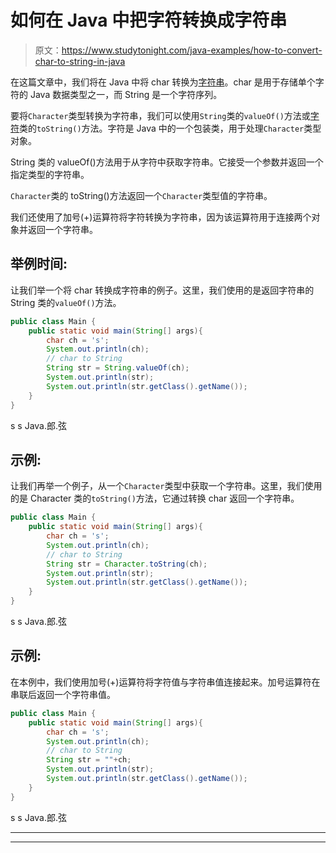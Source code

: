 # 如何在 Java 中把字符转换成字符串

> 原文：<https://www.studytonight.com/java-examples/how-to-convert-char-to-string-in-java>

在这篇文章中，我们将在 Java 中将 char 转换为[字符串](https://www.studytonight.com/java/string-handling-in-java.php)。char 是用于存储单个字符的 Java 数据类型之一，而 String 是一个字符序列。

要将`Character`类型转换为字符串，我们可以使用`String`类的`valueOf()`方法或[字符](https://www.studytonight.com/java/character-class.php)类的`toString()`方法。字符是 Java 中的一个包装类，用于处理`Character`类型对象。

String 类的 valueOf()方法用于从字符中获取字符串。它接受一个参数并返回一个指定类型的字符串。

`Character`类的 toString()方法返回一个`Character`类型值的字符串。

我们还使用了加号(+)运算符将字符转换为字符串，因为该运算符用于连接两个对象并返回一个字符串。

## 举例时间:

让我们举一个将 char 转换成字符串的例子。这里，我们使用的是返回字符串的 String 类的`valueOf()`方法。

```java
public class Main {
	public static void main(String[] args){
		char ch = 's';
		System.out.println(ch);
		// char to String
		String str = String.valueOf(ch);
		System.out.println(str);
		System.out.println(str.getClass().getName());
	}
}
```

s
s
Java.郎.弦

## 示例:

让我们再举一个例子，从一个`Character`类型中获取一个字符串。这里，我们使用的是 Character 类的`toString()`方法，它通过转换 char 返回一个字符串。

```java
public class Main {
	public static void main(String[] args){
		char ch = 's';
		System.out.println(ch);
		// char to String
		String str = Character.toString(ch);
		System.out.println(str);
		System.out.println(str.getClass().getName());
	}
}
```

s
s
Java.郎.弦

## 示例:

在本例中，我们使用加号(+)运算符将字符值与字符串值连接起来。加号运算符在串联后返回一个字符串值。

```java
public class Main {
	public static void main(String[] args){
		char ch = 's';
		System.out.println(ch);
		// char to String
		String str = ""+ch;
		System.out.println(str);
		System.out.println(str.getClass().getName());
	}
}
```

s
s
Java.郎.弦

* * *

* * *